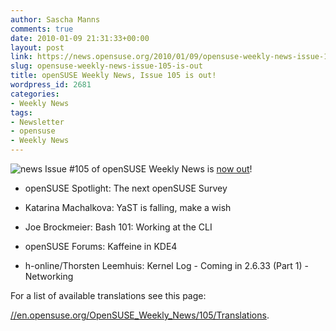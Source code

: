 ```yaml
---
author: Sascha Manns
comments: true
date: 2010-01-09 21:31:33+00:00
layout: post
link: https://news.opensuse.org/2010/01/09/opensuse-weekly-news-issue-105-is-out/
slug: opensuse-weekly-news-issue-105-is-out
title: openSUSE Weekly News, Issue 105 is out!
wordpress_id: 2681
categories:
- Weekly News
tags:
- Newsletter
- opensuse
- Weekly News
---
```


![news](//static.opensuse.org/images/knewsticker.png) Issue #105 of openSUSE Weekly News is [now out](//en.opensuse.org/OpenSUSE_Weekly_News/105)!



	
  * openSUSE Spotlight: The next openSUSE  Survey

	
  * Katarina Machalkova: YaST is falling,  make a wish

	
  * Joe Brockmeier: Bash 101: Working at  the CLI

	
  * openSUSE Forums: Kaffeine in KDE4

	
  * h-online/Thorsten Leemhuis: Kernel Log -  Coming in 2.6.33 (Part 1) - Networking






For a list of available translations see this page:

[//en.opensuse.org/OpenSUSE_Weekly_News/105/Translations](//en.opensuse.org/OpenSUSE_Weekly_News/105/Translations).
